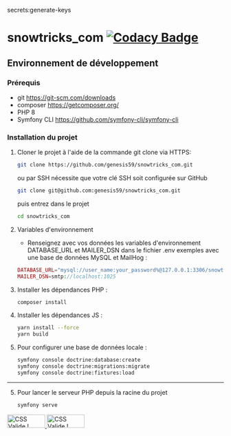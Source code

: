 secrets:generate-keys
# snowtricks_com [![Codacy Badge](https://app.codacy.com/project/badge/Grade/031726461c12457dbfab0c0a13228764)](https://www.codacy.com/gh/genesis59/snowtricks_com/dashboard?utm_source=github.com&amp;utm_medium=referral&amp;utm_content=genesis59/snowtricks_com&amp;utm_campaign=Badge_Grade)
## Environnement de développement
### Prérequis
* git https://git-scm.com/downloads
* composer https://getcomposer.org/
* PHP 8
* Symfony CLI https://github.com/symfony-cli/symfony-cli
### Installation du projet
1. Cloner le projet à l'aide de la commande git clone via HTTPS:
   ```bash
   git clone https://github.com/genesis59/snowtricks_com.git
   ```
   ou par SSH nécessite que votre clé SSH soit configurée sur GitHub
   ```bash
   git clone git@github.com:genesis59/snowtricks_com.git
   ```
   puis entrez dans le projet
   ```bash
   cd snowtricks_com
   ```

2. Variables d'environnement
   * Renseignez avec vos données les variables d'environnement DATABASE_URL et MAILER_DSN dans le fichier .env
     exemples avec une base de données MySQL et MailHog :
   ```php
   DATABASE_URL="mysql://user_name:your_password%@127.0.0.1:3306/snowtricksapp?serverVersion=8&charset=utf8mb4"
   MAILER_DSN=smtp://localhost:1025
   ```
3. Installer les dépendances PHP :
    ```bash
    composer install
    ```
4. Installer les dépendances JS :
    ```bash
    yarn install --force
    yarn build
    ```
5. Pour configurer une base de données locale :
    ```bash
    symfony console doctrine:database:create
    symfony console doctrine:migrations:migrate
    symfony console doctrine:fixtures:load
   ```
***
5. Pour lancer le serveur PHP depuis la racine du projet
   ```bash
   symfony serve
   ```
<p>
    <a href="http://jigsaw.w3.org/css-validator/check/referer">
        <img style="border:0;width:88px;height:31px"
            src="http://jigsaw.w3.org/css-validator/images/vcss"
            alt="CSS Valide !" />
    </a>
   <a href="http://jigsaw.w3.org/css-validator/check/referer">
       <img style="border:0;width:88px;height:31px"
           src="http://jigsaw.w3.org/css-validator/images/vcss-blue"
           alt="CSS Valide !" />
    </a>
</p>